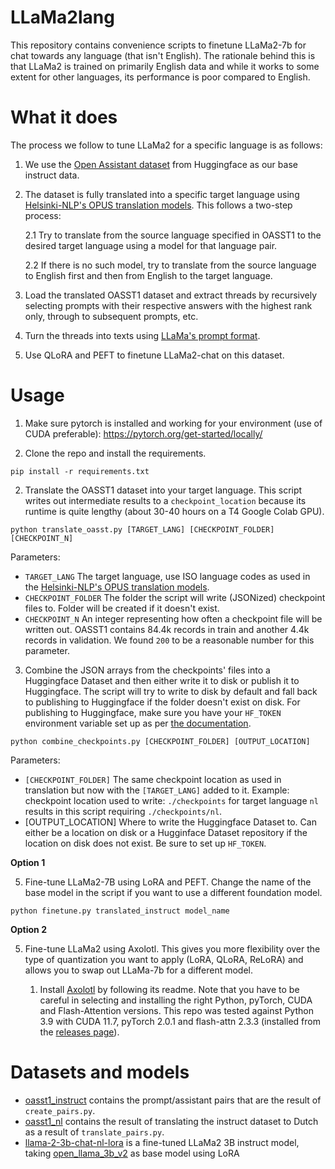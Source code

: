 # LLaMa2lang
This repository contains convenience scripts to finetune LLaMa2-7b for chat towards any language (that isn't English). The rationale behind this is that LLaMa2 is trained on primarily English data and while it works to some extent for other languages, its performance is poor compared to English.

# What it does
The process we follow to tune LLaMa2 for a specific language is as follows:

1. We use the [Open Assistant dataset](https://huggingface.co/datasets/OpenAssistant/oasst1) from Huggingface as our base instruct data.
2. The dataset is fully translated into a specific target language using [Helsinki-NLP's OPUS translation models](https://huggingface.co/Helsinki-NLP). This follows a two-step process:

    2.1 Try to translate from the source language specified in OASST1 to the desired target language using a model for that language pair.

    2.2 If there is no such model, try to translate from the source language to English first and then from English to the target language.
3. Load the translated OASST1 dataset and extract threads by recursively selecting prompts with their respective answers with the highest rank only, through to subsequent prompts, etc.
4. Turn the threads into texts using [LLaMa's prompt format](https://huggingface.co/blog/llama2#how-to-prompt-llama-2).
5. Use QLoRA and PEFT to finetune LLaMa2-chat on this dataset.

# Usage
1. Make sure pytorch is installed and working for your environment (use of CUDA preferable): https://pytorch.org/get-started/locally/

2. Clone the repo and install the requirements.

`pip install -r requirements.txt`

2. Translate the OASST1 dataset into your target language. This script writes out intermediate results to a `checkpoint_location` because its runtime is quite lengthy (about 30-40 hours on a T4 Google Colab GPU).

`python translate_oasst.py [TARGET_LANG] [CHECKPOINT_FOLDER] [CHECKPOINT_N]`

Parameters:

- `TARGET_LANG` The target language, use ISO language codes as used in the [Helsinki-NLP's OPUS translation models](https://huggingface.co/Helsinki-NLP).
- `CHECKPOINT_FOLDER` The folder the script will write (JSONized) checkpoint files to. Folder will be created if it doesn't exist.
- `CHECKPOINT_N` An integer representing how often a checkpoint file will be written out. OASST1 contains 84.4k records in train and another 4.4k records in validation. We found `200` to be a reasonable number for this parameter.

3. Combine the JSON arrays from the checkpoints' files into a Huggingface Dataset and then either write it to disk or publish it to Huggingface. The script will try to write to disk by default and fall back to publishing to Huggingface if the folder doesn't exist on disk. For publishing to Huggingface, make sure you have your `HF_TOKEN` environment variable set up as per [the documentation](https://huggingface.co/docs/huggingface_hub/package_reference/environment_variables#hftoken).

`python combine_checkpoints.py [CHECKPOINT_FOLDER] [OUTPUT_LOCATION]`

Parameters:

- `[CHECKPOINT_FOLDER]` The same checkpoint location as used in translation but now with the `[TARGET_LANG]` added to it. Example: checkpoint location used to write: `./checkpoints` for target language `nl` results in this script requiring `./checkpoints/nl`.
- [OUTPUT_LOCATION] Where to write the Huggingface Dataset to. Can either be a location on disk or a Hugginface Dataset repository if the location on disk does not exist. Be sure to set up `HF_TOKEN`.

**Option 1**

5. Fine-tune LLaMa2-7B using LoRA and PEFT. Change the name of the base model in the script if you want to use a different foundation model.

`python finetune.py translated_instruct model_name`

**Option 2**

5. Fine-tune LLaMa2 using Axolotl. This gives you more flexibility over the type of quantization you want to apply (LoRA, QLoRA, ReLoRA) and allows you to swap out LLaMa-7b for a different model.

    1. Install [Axolotl](https://github.com/OpenAccess-AI-Collective/axolotl) by following its readme. Note that you have to be careful in selecting and installing the right Python, pyTorch, CUDA and Flash-Attention versions. This repo was tested against Python 3.9 with CUDA 11.7, pyTorch 2.0.1 and flash-attn 2.3.3 (installed from the [releases page](https://github.com/Dao-AILab/flash-attention/releases)).

# Datasets and models

- [oasst1_instruct](https://huggingface.co/datasets/UnderstandLing/oasst1_instruct) contains the prompt/assistant pairs that are the result of `create_pairs.py`.
- [oasst1_nl](https://huggingface.co/datasets/UnderstandLing/oasst1_nl) contains the result of translating the instruct dataset to Dutch as a result of `translate_pairs.py`.
- [llama-2-3b-chat-nl-lora](https://huggingface.co/UnderstandLing/llama-2-3b-chat-nl-lora) is a fine-tuned LLaMa2 3B instruct model, taking [open_llama_3b_v2](https://huggingface.co/openlm-research/open_llama_3b_v2) as base model using LoRA